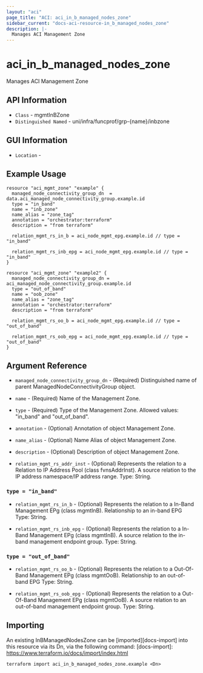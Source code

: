 ```yaml
---
layout: "aci"
page_title: "ACI: aci_in_b_managed_nodes_zone"
sidebar_current: "docs-aci-resource-in_b_managed_nodes_zone"
description: |-
  Manages ACI Management Zone
---
```


# aci_in_b_managed_nodes_zone

Manages ACI Management Zone

## API Information

- `Class` - mgmtInBZone
- `Distinguished Named` - uni/infra/funcprof/grp-{name}/inbzone

## GUI Information

- `Location` -

## Example Usage

```hcl
resource "aci_mgmt_zone" "example" {
  managed_node_connectivity_group_dn  = data.aci_managed_node_connectivity_group.example.id
  type = "in_band"
  name = "inb_zone"
  name_alias = "zone_tag"
  annotation = "orchestrator:terraform"
  description = "from terraform"

  relation_mgmt_rs_in_b = aci_node_mgmt_epg.example.id // type = "in_band"

  relation_mgmt_rs_inb_epg = aci_node_mgmt_epg.example.id // type = "in_band"
}

resource "aci_mgmt_zone" "example2" {
  managed_node_connectivity_group_dn = aci_managed_node_connectivity_group.example.id
  type = "out_of_band"
  name = "oob_zone"
  name_alias = "zone_tag"
  annotation = "orchestrator:terraform"
  description = "from terraform"

  relation_mgmt_rs_oo_b = aci_node_mgmt_epg.example.id // type = "out_of_band"

  relation_mgmt_rs_oob_epg = aci_node_mgmt_epg.example.id // type = "out_of_band"
}
```

## Argument Reference

- `managed_node_connectivity_group_dn` - (Required) Distinguished name of parent ManagedNodeConnectivityGroup object.
- `name` - (Required) Name of the Management Zone.
- `type` - (Required) Type of the Management Zone. Allowed values: "in_band" and "out_of_band".
- `annotation` - (Optional) Annotation of object Management Zone.
- `name_alias` - (Optional) Name Alias of object Management Zone.
- `description` - (Optional) Description of object Management Zone.

- `relation_mgmt_rs_addr_inst` - (Optional) Represents the relation to a Relation to IP Address Pool (class fvnsAddrInst). A source relation to the IP address namespace/IP address range. Type: String.

### `type = "in_band"`

- `relation_mgmt_rs_in_b` - (Optional) Represents the relation to a In-Band Management EPg (class mgmtInB). Relationship to an in-band EPG Type: String.

- `relation_mgmt_rs_inb_epg` - (Optional) Represents the relation to a In-Band Management EPg (class mgmtInB). A source relation to the in-band management endpoint group. Type: String.

### `type = "out_of_band"`

- `relation_mgmt_rs_oo_b` - (Optional) Represents the relation to a Out-Of-Band Management EPg (class mgmtOoB). Relationship to an out-of-band EPG Type: String.

- `relation_mgmt_rs_oob_epg` - (Optional) Represents the relation to a Out-Of-Band Management EPg (class mgmtOoB). A source relation to an out-of-band management endpoint group. Type: String.

## Importing

An existing InBManagedNodesZone can be [imported][docs-import] into this resource via its Dn, via the following command:
[docs-import]: https://www.terraform.io/docs/import/index.html

```
terraform import aci_in_b_managed_nodes_zone.example <Dn>
```

